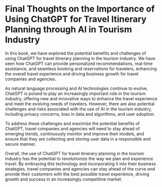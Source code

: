 Final Thoughts on the Importance of Using ChatGPT for Travel Itinerary Planning through AI in Tourism Industry
==========================================================================================================================

In this book, we have explored the potential benefits and challenges of using ChatGPT for travel itinerary planning in the tourism industry. We have seen how ChatGPT can provide personalized recommendations, real-time assistance, and seamless booking and reservations for travelers, enhancing the overall travel experience and driving business growth for travel companies and agencies.

As natural language processing and AI technologies continue to evolve, ChatGPT is poised to play an increasingly important role in the tourism industry, offering new and innovative ways to enhance the travel experience and meet the evolving needs of travelers. However, there are also potential challenges and risks associated with the use of AI in the tourism industry, including privacy concerns, bias in data and algorithms, and user adoption.

To address these challenges and maximize the potential benefits of ChatGPT, travel companies and agencies will need to stay ahead of emerging trends, continuously monitor and improve their models, and ensure that they are collecting and storing user data in a responsible and secure manner.

Overall, the use of ChatGPT for travel itinerary planning in the tourism industry has the potential to revolutionize the way we plan and experience travel. By embracing this technology and incorporating it into their business strategies, travel companies and agencies can stay ahead of the curve and provide their customers with the best possible travel experience, driving growth and success in an increasingly competitive market.
